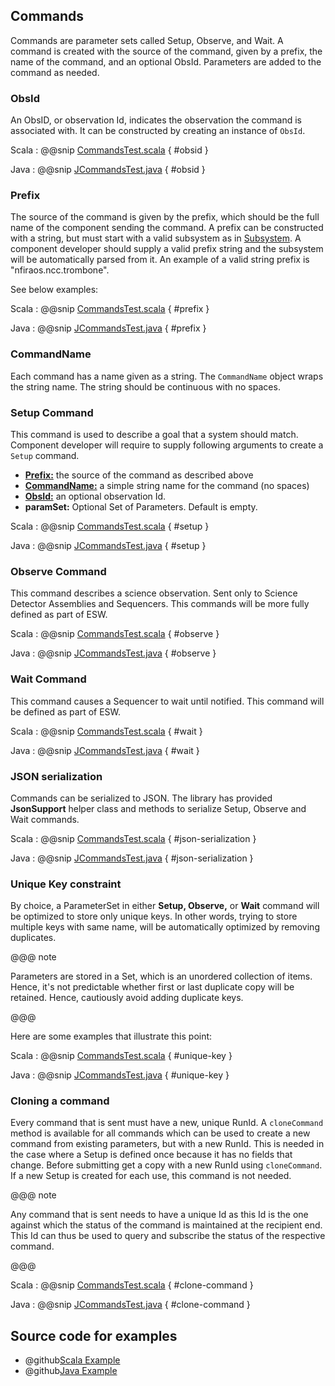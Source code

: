 ## Commands

Commands are parameter sets called Setup, Observe, and Wait. A command is created with the source of the command, 
given by a prefix, the name of the command, and an optional ObsId. Parameters are added to the command as needed.

### ObsId

An ObsID, or observation Id, indicates the observation the command is associated with. 
It can be constructed by creating an instance of `ObsId`. 

Scala
:   @@snip [CommandsTest.scala](../../../../examples/src/test/scala/csw/services/messages/CommandsTest.scala) { #obsid }

Java
:   @@snip [JCommandsTest.java](../../../../examples/src/test/java/csw/services/messages/JCommandsTest.java) { #obsid }

### Prefix

The source of the command is given by the prefix, which should be the full name of the component sending the command.
A prefix can be constructed with a string, but must start with a valid subsystem as in [Subsystem](subsystem.html).
A component developer should supply a valid prefix string and the subsystem will be automatically parsed from it.
An example of a valid string prefix is "nfiraos.ncc.trombone".

See below examples:

Scala
:   @@snip [CommandsTest.scala](../../../../examples/src/test/scala/csw/services/messages/CommandsTest.scala) { #prefix }

Java
:   @@snip [JCommandsTest.java](../../../../examples/src/test/java/csw/services/messages/JCommandsTest.java) { #prefix }

### CommandName

Each command has a name given as a string. The `CommandName` object wraps the string name. The string should be
continuous with no spaces.

### Setup Command

This command is used to describe a goal that a system should match. Component developer will require to supply 
following arguments to create a `Setup` command.

 
 * **[Prefix:](commands.html#Prefix)** the source of the command as described above 
 * **[CommandName:](commands.html#CommandName)** a simple string name for the command (no spaces)
 * **[ObsId:](commands.html#ObsId)**  an optional observation Id.
 * **paramSet:** Optional Set of Parameters. Default is empty.
 
Scala
:   @@snip [CommandsTest.scala](../../../../examples/src/test/scala/csw/services/messages/CommandsTest.scala) { #setup }

Java
:   @@snip [JCommandsTest.java](../../../../examples/src/test/java/csw/services/messages/JCommandsTest.java) { #setup }
 
 
### Observe Command

This command describes a science observation. Sent only to Science Detector Assemblies and Sequencers. This
commands will be more fully defined as part of ESW.

Scala
:   @@snip [CommandsTest.scala](../../../../examples/src/test/scala/csw/services/messages/CommandsTest.scala) { #observe }

Java
:   @@snip [JCommandsTest.java](../../../../examples/src/test/java/csw/services/messages/JCommandsTest.java) { #observe }

### Wait Command

This command causes a Sequencer to wait until notified. This command will be defined as part of ESW.

Scala
:   @@snip [CommandsTest.scala](../../../../examples/src/test/scala/csw/services/messages/CommandsTest.scala) { #wait }

Java
:   @@snip [JCommandsTest.java](../../../../examples/src/test/java/csw/services/messages/JCommandsTest.java) { #wait }

### JSON serialization
Commands can be serialized to JSON. The library has provided **JsonSupport** helper class and methods to serialize Setup, Observe and Wait commands.

Scala
:   @@snip [CommandsTest.scala](../../../../examples/src/test/scala/csw/services/messages/CommandsTest.scala) { #json-serialization }

Java
:   @@snip [JCommandsTest.java](../../../../examples/src/test/java/csw/services/messages/JCommandsTest.java) { #json-serialization }

### Unique Key constraint

By choice, a ParameterSet in either **Setup, Observe,** or **Wait** command will be optimized to store only unique keys. In other words, trying to store multiple keys with same name, will be automatically optimized by removing duplicates.

@@@ note

Parameters are stored in a Set, which is an unordered collection of items. Hence, it's not predictable whether first or last duplicate copy will be retained. Hence, cautiously avoid adding duplicate keys.

@@@    

Here are some examples that illustrate this point:

Scala
:   @@snip [CommandsTest.scala](../../../../examples/src/test/scala/csw/services/messages/CommandsTest.scala) { #unique-key }

Java
:   @@snip [JCommandsTest.java](../../../../examples/src/test/java/csw/services/messages/JCommandsTest.java) { #unique-key }

### Cloning a command

Every command that is sent must have a new, unique RunId. A `cloneCommand` method is available for all commands 
which can be used to create a new command from existing parameters, but with a new RunId. 
This is needed in the case where a Setup is defined once because it has no fields that change. Before submitting
get a copy with a new RunId using `cloneCommand`. If a new Setup is created for each use, this command is not
needed.

@@@ note

Any command that is sent needs to have a unique Id as this Id is the one against which the status of the command is 
maintained at the recipient end. This Id can thus be used to query and subscribe the status of the respective command.

@@@  

Scala
:   @@snip [CommandsTest.scala](../../../../examples/src/test/scala/csw/services/messages/CommandsTest.scala) { #clone-command }

Java
:   @@snip [JCommandsTest.java](../../../../examples/src/test/java/csw/services/messages/JCommandsTest.java) { #clone-command }


## Source code for examples

* @github[Scala Example](/examples/src/test/scala/csw/services/messages/CommandsTest.scala)
* @github[Java Example](/examples/src/test/java/csw/services/messages/JCommandsTest.java)